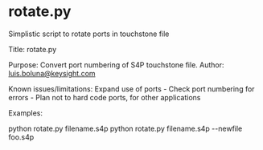 # rotate.py
Simplistic script to rotate ports in touchstone file

Title: rotate.py

Purpose: Convert port numbering of S4P touchstone file.
Author: luis.boluna@keysight.com




Known issues/limitations:
    Expand use of ports 
     - Check port numbering for errors
     - Plan not to hard code ports, for other applications
    

Examples:
    
python rotate.py filename.s4p
python rotate.py filename.s4p --newfile foo.s4p
